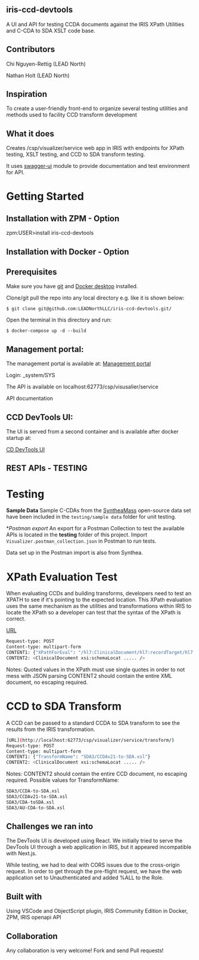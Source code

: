 ## iris-ccd-devtools

A UI and API for testing CCDA documents against the IRIS XPath Utilities and C-CDA to SDA XSLT code base. 

## Contributors

Chi Nguyen-Rettig (LEAD North)

Nathan Holt (LEAD North)

## Inspiration
To create a user-friendly front-end to organize several testing utilities and methods used to facility CCD transform development

## What it does
Creates /csp/visualizer/service web app in IRIS with endpoints for XPath testing, XSLT testing, and CCD to SDA transform testing. 

It uses [swagger-ui](https://openexchange.intersystems.com/package/iris-web-swagger-ui) module to provide documentation and test environment for API.

# Getting Started

## Installation with ZPM - Option

zpm:USER>install iris-ccd-devtools

## Installation with Docker - Option

## Prerequisites
Make sure you have [git](https://git-scm.com/book/en/v2/Getting-Started-Installing-Git) and [Docker desktop](https://www.docker.com/products/docker-desktop) installed.


Clone/git pull the repo into any local directory e.g. like it is shown below:

```
$ git clone git@github.com:LEADNorthLLC/iris-ccd-devtools.git/
```

Open the terminal in this directory and run:

```
$ docker-compose up -d --build
```

## Management portal: 

The management portal is available at: 
[Management portal](http://localhost:62773/csp/sys/UtilHome.csp)

Login: _system/SYS

The API is available on localhost:62773/csp/visusalier/service

API documentation <TBD>

## CCD DevTools UI:

The UI is served from a second container and is available after docker startup at: 

[CD DevTools UI](http://localhost:4000)

## REST APIs - TESTING

# Testing #

**Sample Data**
Sample C-CDAs from the [SyntheaMass](https://synthea.mitre.org/downloads) open-source data set have been included in the `testing/sample data` folder for unit testing. 

**Postman export*
An export for a Postman Collection to test the available APIs is located in the **testing** folder of this project. 
Import `Visualizer.postman_collection.json` in Postman to run tests. 

Data set up in the Postman import is also from Synthea. 


# XPath Evaluation Test #
When evaluating CCDs and building transforms, developers need to test an XPATH to see if it's pointing to the expected location. This XPath evaluation uses the same mechanism as the utilities and transformations within IRIS to locate the XPath so a developer can test that the syntax of the XPath is correct. 

[URL](http://localhost:62773/csp/visualizer/service/xpath/) 

```bash
Request-type: POST
Content-type: multipart-form
CONTENT1: {"XPathForEval": "/hl7:ClinicalDocument/hl7:recordTarget/hl7:patientRole/hl7:id[1]/@root"}
CONTENT2: <ClinicalDocument xsi:schemaLocat ..... />
```

Notes: Quoted values in the XPath must use single quotes in order to not mess with JSON parsing
CONTENT2 should contain the entire XML document, no escaping required. 

# CCD to SDA Transform #
A CCD can be passed to a standard CCDA to SDA transform to see the results from the IRIS transformation. 

```bash
[URL](http://localhost:62773/csp/visualizer/service/transform/) 
Request-type: POST
Content-type: multipart-form
CONTENT1: {"TransformName": "SDA3/CCDAv21-to-SDA.xsl"}
CONTENT2: <ClinicalDocument xsi:schemaLocat ..... />
```

Notes: CONTENT2 should contain the entire CCD document, no escaping required. 
Possible values for TransformName: 
```bash
SDA3/CCDA-to-SDA.xsl
SDA3/CCDAv21-to-SDA.xsl
SDA3/CDA-toSDA.xsl
SDA3/AU-CDA-to-SDA.xsl
```

## Challenges we ran into
The DevTools UI is developed using React. We initially tried to serve the DevTools UI through a web application in IRIS, but it appeared incompatible with Next.js.

While testing, we had to deal with CORS issues due to the cross-origin request. In order to get through the pre-flight request, we have the web application set to Unauthenticated and added %ALL to the Role. 

## Built with
Using VSCode and ObjectScript plugin, IRIS Community Edition in Docker, ZPM, IRIS openapi API

## Collaboration 
Any collaboration is very welcome! Fork and send Pull requests!

